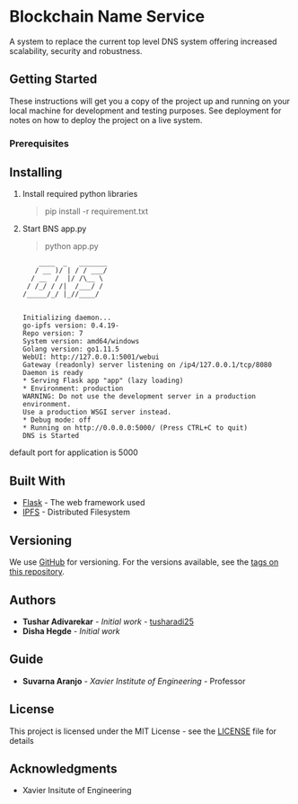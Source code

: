 # Blockchain Name Service

A system to replace the current top level DNS system offering increased scalability, security and robustness. 


## Getting Started

These instructions will get you a copy of the project up and running on your local machine for development and testing purposes. See deployment for notes on how to deploy the project on a live system.

### Prerequisites

## Installing
1.  Install required python libraries
    > pip install -r requirement.txt
1. Start BNS app.py 
    > python app.py

    ```
        ____  _   _______
       / __ )/ | / / ___/
      / __  /  |/ /\__ \
     / /_/ / /|  /___/ /
    /_____/_/ |_//____/


    Initializing daemon...
    go-ipfs version: 0.4.19-
    Repo version: 7
    System version: amd64/windows
    Golang version: go1.11.5
    WebUI: http://127.0.0.1:5001/webui
    Gateway (readonly) server listening on /ip4/127.0.0.1/tcp/8080
    Daemon is ready
    * Serving Flask app "app" (lazy loading)
    * Environment: production
    WARNING: Do not use the development server in a production environment.
    Use a production WSGI server instead.
    * Debug mode: off
    * Running on http://0.0.0.0:5000/ (Press CTRL+C to quit)
    DNS is Started
    ```

default port for application is 5000

## Built With

* [Flask](http://flask.pocoo.org/) - The web framework used
* [IPFS](https://ipfs.io/) - Distributed Filesystem


## Versioning

We use [GitHub](http://github.com/) for versioning. For the versions available, see the [tags on this repository](https://github.com/tusharadi25/BNS/tags). 

## Authors

* **Tushar Adivarekar** - *Initial work* - [tusharadi25](https://github.com/tusharadi25)
* **Disha Hegde** - *Initial work* 

## Guide

* **Suvarna Aranjo** - *Xavier Institute of Engineering* -  Professor 

## License

This project is licensed under the MIT License - see the [LICENSE](LICENSE) file for details

## Acknowledgments

* Xavier Insitute of Engineering


